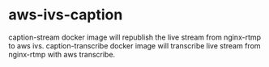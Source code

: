 # aws-ivs-caption
caption-stream docker image will republish the live stream from nginx-rtmp to aws ivs.
caption-transcribe docker image will transcribe live stream from nginx-rtmp with aws transcribe.

